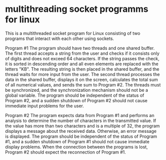 # multithreading socket programms for linux


This is a multithreaded socket program for Linux consisting of two programs that interact with each other using sockets.

Program #1
The program should have two threads and one shared buffer. The first thread accepts a string from the user and checks if it consists only of digits and does not exceed 64 characters. If the string passes the check, it is sorted in descending order and all even elements are replaced with the letters "KB". The resulting string is then placed in the shared buffer, and the thread waits for more input from the user. The second thread processes the data in the shared buffer, displays it on the screen, calculates the total sum of all numerical values, and sends the sum to Program #2. The threads must be synchronized, and the synchronization mechanism should not be a global variable. The program should be independent of the status of Program #2, and a sudden shutdown of Program #2 should not cause immediate input problems for the user.

Program #2
The program expects data from Program #1 and performs an analysis to determine the number of characters in the transmitted value. If the value has more than two characters and is a multiple of 32, the program displays a message about the received data. Otherwise, an error message is displayed. The program should be independent of the status of Program #1, and a sudden shutdown of Program #1 should not cause immediate display problems. When the connection between the programs is lost, Program #2 should expect the reconnection of Program #1.

